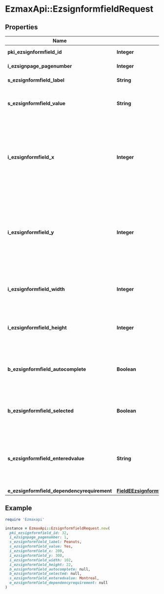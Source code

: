 # EzmaxApi::EzsignformfieldRequest

## Properties

| Name | Type | Description | Notes |
| ---- | ---- | ----------- | ----- |
| **pki_ezsignformfield_id** | **Integer** | The unique ID of the Ezsignformfield | [optional] |
| **i_ezsignpage_pagenumber** | **Integer** | The page number in the Ezsigndocument |  |
| **s_ezsignformfield_label** | **String** | The Label for the Ezsignformfield |  |
| **s_ezsignformfield_value** | **String** | The value for the Ezsignformfield  This can only be set if eEzsignformfieldgroupType is Checkbox or Radio | [optional] |
| **i_ezsignformfield_x** | **Integer** | The X coordinate (Horizontal) where to put the Ezsignformfield on the Ezsignpage.  Coordinate is calculated at 100dpi (dot per inch). So for example, if you want to put the Ezsignformfield 2 inches from the left border of the page, you would use \&quot;200\&quot; for the X coordinate. |  |
| **i_ezsignformfield_y** | **Integer** | The Y coordinate (Vertical) where to put the Ezsignformfield on the Ezsignpage.  Coordinate is calculated at 100dpi (dot per inch). So for example, if you want to put the Ezsignformfield 3 inches from the top border of the page, you would use \&quot;300\&quot; for the Y coordinate. |  |
| **i_ezsignformfield_width** | **Integer** | The Width of the Ezsignformfield in pixels calculated at 100 DPI  The allowed values are varying based on the eEzsignformfieldgroupType.  | eEzsignformfieldgroupType | Valid values | | ------------------------- | ------------ | | Checkbox                  | 22           | | Dropdown                  | 22-65535     | | Radio                     | 22           | | Text                      | 22-65535     | | Textarea                  | 22-65535     | |  |
| **i_ezsignformfield_height** | **Integer** | The Height of the Ezsignformfield in pixels calculated at 100 DPI  The allowed values are varying based on the eEzsignformfieldgroupType.  | eEzsignformfieldgroupType | Valid values | | ------------------------- | ------------ | | Checkbox                  | 22           | | Dropdown                  | 22           | | Radio                     | 22           | | Text                      | 22           | | Textarea                  | 22-65535     |  |  |
| **b_ezsignformfield_autocomplete** | **Boolean** | Whether the Ezsignformfield allows the use of the autocomplete of the browser.  This can only be set if eEzsignformfieldgroupType is **Text** | [optional] |
| **b_ezsignformfield_selected** | **Boolean** | Whether the Ezsignformfield is selected or not by default.  This can only be set if eEzsignformfieldgroupType is **Checkbox** or **Radio** | [optional] |
| **s_ezsignformfield_enteredvalue** | **String** | This is the value enterred for the Ezsignformfield  This can only be set if eEzsignformfieldgroupType is **Dropdown**, **Text** or **Textarea**  You can use the codes below and they will be replaced at signature time.    | Code | Description | Example | | ------------------------- | ------------ | ------------ | | {sUserFirstname} | The first name of the contact | John | | {sUserLastname} | The last name of the contact | Doe | | {sUserJobtitle} | The job title | Sales Representative | | {sEmailAddress} | The email address | email@example.com | | {sPhoneE164} | A phone number in E.164 Format | +15149901516 | | {sPhoneE164Cell} | A phone number in E.164 Format | +15149901516 | | [optional] |
| **e_ezsignformfield_dependencyrequirement** | [**FieldEEzsignformfieldDependencyrequirement**](FieldEEzsignformfieldDependencyrequirement.md) |  | [optional] |

## Example

```ruby
require 'Ezmaxapi'

instance = EzmaxApi::EzsignformfieldRequest.new(
  pki_ezsignformfield_id: 32,
  i_ezsignpage_pagenumber: 1,
  s_ezsignformfield_label: Peanuts,
  s_ezsignformfield_value: Yes,
  i_ezsignformfield_x: 200,
  i_ezsignformfield_y: 300,
  i_ezsignformfield_width: 102,
  i_ezsignformfield_height: 22,
  b_ezsignformfield_autocomplete: null,
  b_ezsignformfield_selected: null,
  s_ezsignformfield_enteredvalue: Montreal,
  e_ezsignformfield_dependencyrequirement: null
)
```

